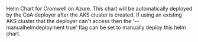 Helm Chart for Cromwell on Azure. This chart will be automatically deployed by the CoA deployer after the AKS cluster is created.
If using an existing AKS cluster that the deployer can't access then the '--manualhelmdeployment true' flag can be set to manually deploy this helm chart.
